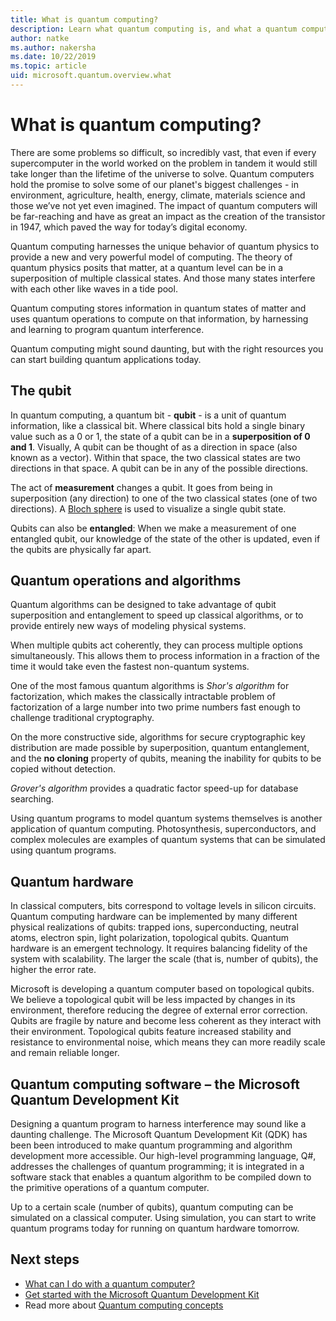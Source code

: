 ```yaml
---
title: What is quantum computing?
description: Learn what quantum computing is, and what a quantum computer can do
author: natke
ms.author: nakersha
ms.date: 10/22/2019
ms.topic: article
uid: microsoft.quantum.overview.what
---
```


# What is quantum computing?

There are some problems so difficult, so incredibly vast, that even if every supercomputer in the world worked on the problem in tandem it would still take longer than the lifetime of the universe to solve. Quantum computers hold the promise to solve some of our planet's biggest challenges - in environment, agriculture, health, energy, climate, materials science and those we’ve not yet even imagined. The impact of quantum computers will be far-reaching and have as great an impact as the creation of the transistor in 1947, which paved the way for today’s digital economy.

Quantum computing harnesses the unique behavior of quantum physics to provide a new and very powerful model of computing. The theory of quantum physics posits that matter, at a quantum level can be in a superposition of multiple classical states. And those many states interfere with each other like waves in a tide pool.

Quantum computing stores information in quantum states of matter and uses quantum operations to compute on that information, by harnessing and learning to program quantum interference.

Quantum computing might sound daunting, but with the right resources you can start building quantum applications today.

## The qubit

In quantum computing, a quantum bit - **qubit** - is a unit of quantum information, like a classical bit. Where classical bits hold a single binary value such as a 0 or 1, the state of a qubit can be in a **superposition of 0 and 1**.  Visually, A qubit can be thought of as a direction in space (also known as a vector).  Within that space, the two classical states are two directions in that space. A qubit can be in any of the possible directions.  

The act of **measurement** changes a qubit. It goes from being in superposition (any direction) to one of the two classical states (one of two directions).  A [Bloch sphere](/concepts/the-qubit#visualizing-qubits-and-transformations-using-the-bloch-sphere) is used to visualize a single qubit state. 

Qubits can also be **entangled**: When we make a measurement of one entangled qubit, our knowledge of the state of the other is updated, even if the qubits are physically far apart.

## Quantum operations and algorithms

Quantum algorithms can be designed to take advantage of qubit superposition and entanglement to speed up classical algorithms, or to provide entirely new ways of modeling physical systems.

When multiple qubits act coherently, they can process multiple options simultaneously. This allows them to process information in a fraction of the time it would take even the fastest non-quantum systems.

One of the most famous quantum algorithms is _Shor's algorithm_ for factorization, which makes the classically intractable problem of factorization of a large number into two prime numbers fast enough to challenge traditional cryptography.

On the more constructive side, algorithms for secure cryptographic key distribution are made possible by superposition, quantum entanglement, and the **no cloning** property of qubits, meaning the inability for qubits to be copied without detection.

_Grover's algorithm_ provides a quadratic factor speed-up for database searching.

Using quantum programs to model quantum systems themselves is another application of quantum computing. Photosynthesis, superconductors, and complex molecules are examples of quantum systems that can be simulated using quantum programs.

## Quantum hardware

In classical computers, bits correspond to voltage levels in silicon circuits. Quantum computing hardware can be implemented by many different physical realizations of qubits: trapped ions, superconducting, neutral atoms, electron spin, light polarization, topological qubits. Quantum hardware is an emergent technology. It requires balancing fidelity of the system with scalability. The larger the scale (that is, number of qubits), the higher the error rate.

Microsoft is developing a quantum computer based on topological qubits. We believe a topological qubit will be less impacted by changes in its environment, therefore reducing the degree of external error correction. Qubits are fragile by nature and become less coherent as they interact with their environment. Topological qubits feature increased stability and resistance to environmental noise, which means they can more readily scale and remain reliable longer.

## Quantum computing software – the Microsoft Quantum Development Kit

Designing a quantum program to harness interference may sound like a daunting challenge.  The Microsoft Quantum Development Kit (QDK) has been been introduced to make quantum programming and algorithm development more accessible. Our high-level programming language, Q#, addresses the challenges of quantum programming; it is integrated in a software stack that enables a quantum algorithm to be compiled down to the primitive operations of a quantum computer.

Up to a certain scale (number of qubits), quantum computing can be simulated on a classical computer. Using simulation, you can start to write quantum programs today for running on quantum hardware tomorrow.  

## Next steps

* [What can I do with a quantum computer?](xref:microsoft.quantum.overview.computers)
* [Get started with the Microsoft Quantum Development Kit](xref:microsoft.quantum.welcome)
* Read more about [Quantum computing concepts](xref:microsoft.quantum.concepts.intro)

